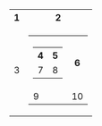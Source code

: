 <!DOCTYPE html>
<html>
<head>
  <meta charset="utf-8">
  <title>JS Bin</title>
</head>
<body>
<table>
  <tr>
    <th>1</th>
    <th>2</th>
  </tr>
  <tr>
    <td>3</td>
    <td>
      <table>
  <tr>
    <th>
      <table>
  <tr>
    <th>4</th>
    <th>5</th>
  </tr>
  <tr>
    <td>7</td>
    <td>8</td>
  </tr>
</table>
    </th>
    <th>6</th>
  </tr>
  <tr>
    <td>9</td>
    <td>10</td>
  </tr>
</table>
    </td>
  </tr>
</table>
</body>
</html>